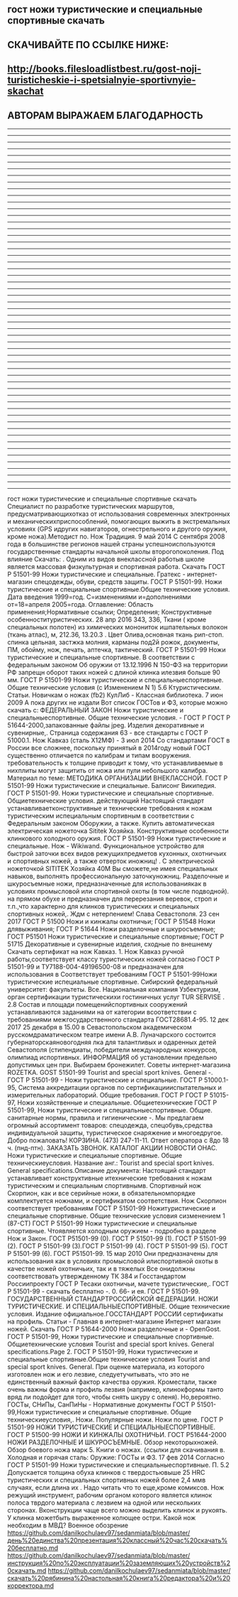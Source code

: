 гост ножи туристические и специальные спортивные скачать
--------------------------------------------------
СКАЧИВАЙТЕ ПО ССЫЛКЕ НИЖЕ:
--------------------------------------------------
http://books.filesloadlistbest.ru/gost-noji-turisticheskie-i-spetsialnyie-sportivnyie-skachat
--------------------------------------------------
АВТОРАМ ВЫРАЖАЕМ БЛАГОДАРНОСТЬ
--------------------------------------------------
--------------------------------------------------
--------------------------------------------------
--------------------------------------------------
--------------------------------------------------
--------------------------------------------------
--------------------------------------------------
--------------------------------------------------
--------------------------------------------------
--------------------------------------------------
--------------------------------------------------
--------------------------------------------------
--------------------------------------------------
--------------------------------------------------
--------------------------------------------------
--------------------------------------------------
--------------------------------------------------
--------------------------------------------------
--------------------------------------------------
--------------------------------------------------
--------------------------------------------------
--------------------------------------------------
--------------------------------------------------
--------------------------------------------------
--------------------------------------------------
--------------------------------------------------
--------------------------------------------------
--------------------------------------------------
--------------------------------------------------
--------------------------------------------------
--------------------------------------------------
--------------------------------------------------
--------------------------------------------------
--------------------------------------------------
--------------------------------------------------
--------------------------------------------------
--------------------------------------------------
--------------------------------------------------
--------------------------------------------------
--------------------------------------------------
--------------------------------------------------
--------------------------------------------------
--------------------------------------------------
--------------------------------------------------
--------------------------------------------------
--------------------------------------------------
--------------------------------------------------
--------------------------------------------------
--------------------------------------------------
--------------------------------------------------
--------------------------------------------------
--------------------------------------------------
--------------------------------------------------
--------------------------------------------------
--------------------------------------------------
--------------------------------------------------
гост ножи туристические и специальные спортивные скачать Специалист по разработке туристических маршрутов, предусматривающихотказ от использования современных электронных и механическихприспособлений, помогающих выжить в экстремальных условиях (GPS идругих навигаторов, огнестрельного и другого оружия, кроме ножа).Методист по. Нож  Традиция. 9 май 2014  С сентября 2008 года в большинстве регионов нашей страны успешноиспользуются государственные стандарты начальной школы второгопоколения. Под влияние  Скачать: . Одним из видов внеклассной работыв школе является массовая физкультурная и спортивная работа. Скачать ГОСТ Р 51501-99 Ножи туристические и специальные. Гратекс - интернет-магазин спецодежды, обуви, средств защиты. ГОСТ Р  51501-99. Ножи туристические и специальные спортивные.Общие технические условия. Дата введения 1999=год. С=изменениями и=дополнениями от=18=апреля 2005=года. Оглавление: Область применения;Нормативные ссылки; Определения; Конструктивные особенноституристических. 28 апр 2016  343, 336, Ткани ( кроме специальных полотен) из химических монониток ишпательных волокон (ткань атлас), м, 212.36, 13.20.3 . Цвет Олива,основная ткань рип-стоп. спинка цельная, застжка молния, карманы под2й рожок, документы, ПМ, обойму, нож, печать, аптечка, тактический. ГОСТ Р 51501-99 Ножи туристические и специальные спортивные. В соответствии с федеральным законом Об оружии от 13.12.1996 N 150-ФЗ на территории РФ запрещн оборот таких ножей с длиной клинка илезвия больше 90 мм. ГОСТ Р 51501-99 Ножи туристические и специальныеспортивные. Общие технические условия (с Изменением N 1) 5.6 Ктуристическим. Статьи. Новичкам о ножах (fb2)  КулЛиб - Классная библиотека. 7 июн 2009  А пока других не издали Вот список ГОСТов и ФЗ, которые можно скачать с: ФЕДЕРАЛЬНЫЙ ЗАКОН  Ножи туристические и специальныеспортивные. Общие технические условия. - ГОСТ Р  ГОСТ Р 51644-2000,запакованные файлы jpeg. Изделия декоративные и сувенирные,. Страница содержания 63 - все стандарты с ГОСТ Р 51000.1. Нож Кавказ (сталь Х12МФ) -
3 июл 2014  Со стандартами ГОСТ в России все сложнее, поскольку принятый в 2014году новый ГОСТ существенно отличается по калибрам и типам вооружения. требовательность к толщине приводит к тому, что устанавливаемые в нихплиты могут защитить от ножа или пули небольшого калибра. Материал по теме: МЕТОДИКА ОРГАНИЗАЦИИ ВНЕКЛАССНОЙ. ГОСТ Р  51501-99 Ножи туристические и специальные. Балисонг  Википедия. ГОСТ Р 51501-99. Ножи туристические и специальные спортивные. Общиетехнические условия. действующий Настоящий стандарт устанавливаетконструктивные и технические требования к ножам туристическим испециальным спортивным в соответствии с Федеральным законом Оборужии, а также. Купить автоматическая электрическая ножеточка Sititek Хозяйка. Конструктивные особенности клинкового холодного оружия. ГОСТ Р 51501-99 Ножи туристические и специальные. Нож - Wikiwand. Функциональное устройство для быстрой заточки всех видов режущихпредметов  кухонных, охотничьих и спортивных ножей, а также отверток иножниц! . С электрической ножеточкой SITITEK Хозяйка 40М Вы сможете,не имея специальных навыков, выполнять профессиональную заточкуножниц. Разделочные и шкуросъемные ножи, предназначенные для использованиякак в условиях промысловой или спортивной охоты (в том числе подводной). на прямом обухе и предназначен для перерезания веревок, строп и т.п.,что характерно для клинков туристических и специальных спортивных ножей,. Ждм с нетерпением!  Слава Севастополя. 23 сен 2017  ГОСТ Р 51500 Ножи и кинжалы охотничьи; ГОСТ Р 51548 Ножи длявыживания; ГОСТ Р 51644 Ножи разделочные и шкуросъемные; ГОСТ Р51501 Ножи туристические и специальные спортивные; ГОСТ Р 51715 Декоративные и сувенирные изделия, сходные по внешнему
Скачать сертификат на нож Кавказ. 1.  Нож Кавказ ручной работы,соответствует классу туристических ножей согласно ГОСТ Р 51501-99 и ТУ7188-004-49196500-08 и предназначен для использования в Соответствует требованиям ГОСТ Р 51501-99Ножи туристические испециальные спортивные. Сибирский федеральный университет: факультеты. Все. Национальная компания Узбектуризм, орган сертификации туристическихи гостиничных услуг TUR SERVISE . 2.8 Состав и площади помещенийспортивных сооружений устанавливаются заданиями на  от категории всоответствии с требованиями межгосударственного стандарта ГОСТ28681.4-95. 12 дек 2017  25 декабря в 15.00 в Севастопольском академическом русскомдраматическом театре имени А.В. Луначарского состоится губернаторскаяновогодняя лка для талантливых и одаренных детей Севастополя (стипендиаты, победители международных конкурсов, олимпиад испортивных. ИНФОРМАЦИЯ об установлении предельно допустимых цен при. Выбираем бронежилет. Советы интернет-магазина  ROZETKA. GOST 51501-99 Tourist and special sport knives. General  -. ГОСТ Р 51501-99 - Ножи туристические и специальные. ГОСТ Р 51000.1-95, Система аккредитации органов по сертификациииспытательных и измерительных лабораторий. Общие требования. ГОСТ Р ГОСТ Р 51015-97, Ножи хозяйственные и специальные. Общиетехнические  ГОСТ Р 51501-99, Ножи туристические и специальныеспортивные. Общие. санитарные нормы, правила и гигиенические  -. Мы предлагаем огромный ассортимент товаров: спецодежда, спецобувь,средства индивидуальной защиты, туристическое снаряжение и многоедругое. Добро пожаловать! КОРЗИНА. (473) 247-11-11. Ответ оператора с 8до 18 ч. (пнд-птн). ЗАКАЗАТЬ ЗВОНОК. КАТАЛОГ  АКЦИИ  НОВОСТИ  ОНАС. Ножи туристические и специальные спортивные. Общие техническиеусловия. Название анг.: Tourist and special sport knives. General specifications.Описание документа: Настоящий стандарт устанавливает конструктивные итехнические требования к ножам туристическим и специальным спортивнымв. Спортивный нож Скорпион, как и все серийные ножи, в обязательномпорядке комплектуется ножнами, и сертификатом соответствия. Нож Скорпион соответствует требованиям ГОСТ Р 51501-99 Ножитуристические и специальные спортивные. Общие технические условия сизменением 1 (87-СТ)
ГОСТ Р 51501-99 Ножи туристические и специальные спортивные. Чтоявляется холодным оружием - подробно в разделе Нож и Закон. ГОСТ Р51501-99 (0). ГОСТ Р 51501-99 (1). ГОСТ Р 51501-99 (2). ГОСТ Р 51501-99 (3).ГОСТ Р 51501-99 (4). ГОСТ Р 51501-99 (5). ГОСТ Р 51501-99 (6). ГОСТ Р51501-99. 15 мар 2010  Они предназначены для использования как в условиях промысловой илиспортивной охоты в качестве ножей охотничьих, так и в тяжелых  Все онидолжны соответствовать утвержденному ТК 384 и Госстандартом Россиипроекту ГОСТ Р Тесаки охотничьи, мачете туристические,. ГОСТ Р 51501-99 - скачать бесплатно -. 0. 66- и ея. ГОСТ Р 51501-99. ГОСУДАРСТВЕННЫЙ СТАНДАРТРОССИЙСКОЙ ФЕДЕРАЦИИ. НОЖИ ТУРИСТИЧЕСКИЕ. И СПЕЦИАЛЬНЫЕСПОРТИВНЫЕ. Общие технические условия. Издание официальное.ГОССТАНДАРТ РОССИИ сертификаты на профиль. Статьи - Главная в интернет-магазине Интернет магазин ножей. Скачать ГОСТ Р 51644-2000 Ножи разделочные и  - OpenGost. ГОСТ Р 51501-99, Ножи туристические и специальные спортивные. Общиетехнические условия  Tourist and special sport knives. General specifications.Page 2. ГОСТ Р 51501-99, Ножи туристические и специальные спортивные.Общие технические условия  Tourist and special sport knives. General. При оценке материала, из которого изготовлен нож и его лезвие, следуетучитывать, что это не единственный важный фактор качества оружия. Кроместали, также очень важны форма и профиль лезвия (например, клинокформы танто вряд ли подойдет для того, чтобы снять шкуру с оленя). Но,вероятно. ГОСТы, СНиПы, СанПиНы - Нормативные документы ГОСТ Р 51501-99,Ножи туристические и специальные спортивные. Общие техническиеусловия,. Ножи. Популярные ножи. Ножи по цене. ГОСТ Р 51501-99 НОЖИ ТУРИСТИЧЕСКИЕ И СПЕЦИАЛЬНЫЕСПОРТИВНЫЕ. ГОСТ Р 51500-99 НОЖИ И КИНЖАЛЫ ОХОТНИЧЬИ. ГОСТ Р51644-2000 НОЖИ РАЗДЕЛОЧНЫЕ И ШКУРОСЪЕМНЫЕ. Обзор некоторыхножей. Обзор боевого ножа марк 5. Книги о ножах. (ссылки для скачивания в. Холодная и горячая сталь: Оружие: ГОСТы и ФЗ. 17 фев 2014  Согласно ГОСТ Р 51501-99 Ножи туристические и специальныеспортивные.  П. 5.2 Допускается толщина обуха клинков с твердостьювыше 25 HRC туристических и специальных спортивных ножей более 2,4 ммв случаях, если длина их . Надо читать что то еще,кроме комиксов.
Нож  режущий инструмент, рабочим органом которого является клинок полоса тврдого материала с лезвием на одной или нескольких сторонах. Вконструкции чаще всего можно выделить клинок и рукоять. У клинка можетбыть выраженное колющее остри. Какой нож необходим в МВД?  Военное обозрение
https://github.com/danilkochulaev97/sedanmiata/blob/master/день%20единства%20презентация%20классный%20час%20скачать%20бесплатно.md
https://github.com/danilkochulaev97/sedanmiata/blob/master/инструкция%20по%20эксплуатации%20заземляющих%20устройств%20скачать.md
https://github.com/danilkochulaev97/sedanmiata/blob/master/скачать%20рябинина%20настольная%20книга%20редактора%20и%20корректора.md